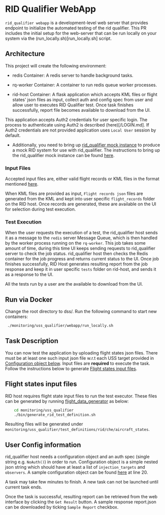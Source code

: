 # RID Qualifier WebApp

`rid_qualifier webapp` is a development-level web server that provides endpoint to initialize the automated testing of the rid qualifier. 
This PR includes the initial setup for the web-server that can be run locally on your system via the (run_locally.sh)[run_locally.sh] script. 

## Architecture

This project will create the following environment:

* redis Container: A redis server to handle background tasks.

* rq-worker Container: A container to run redis queue worker processes.

* rid-host Container: A flask application which accepts KML files or flight states' json files as input, collect auth and config spec from user and allow user to executes RID Qualifier test. Once task finishes successfully, report file becomes available to download from the UI.

This application accepts Auth2 credentials for user specific login. The process to authenticate using Auth2 is described (here)[/LOGIN.md]. If Auth2 credentials are not provided application uses `Local User` session by default.

* Additionally, you need to bring up [rid_qualifier mock instance](/monitoring/uss_qualifier/rid/mock/run_locally.sh) to produce a mock RID system for use with rid_qualifier. The instructions to bring up the rid_qualifier mock instance can be found [here](/monitoring/rid_qualifier/mock/README.md).

### Input Files

Accepted input files are, either valid flight records or KML files in the format mentioned [here](/monitoring/uss_qualifier/rid/README.md#Create-Flight-Record-from-KML).

When KML files are provided as input, `Flight records json` files are generated from the KML and kept into user specific `flight_records` folder on the RID host. Once records are generated, these are available on the UI for selection during test execution.

### Test Execution

When the user requests the execution of a test, the rid_qualifier host sends it as a message to the `redis` server Message Queue, which is then handled by the worker process running on the `rq-worker`. This job takes some amount of time, during this time UI keeps sending requests to rid_qualifier server to check the job status. rid_qualifier host then checks the Redis container for the job progress and returns current status to the UI. Once job finishes successfully, RID Host generates resulting report from the job response and keep it in user specific `tests` folder on rid-host, and sends it as a response to the UI.

All the tests run by a user are the available to download from the UI.

## Run via Docker

Change the root directory to dss/. Run the following command to start new containers:

```bash
 ./monitoring/uss_qualifier/webapp/run_locally.sh
```

## Task Description

You can now test the application by uploading flight states json files. There must be at least one such input json file w.r.t each USS target provided in [Configuration object below](#user-config-information).
Input files are **required** to execute the task. Follow the instructions below to generate [Flight states input files](#flight-states-input-files). 

## Flight states input files

RID host requires flight state input files to run the test executor. These files can be generated by running [flight_data_generator](/monitoring/uss_qualifier/bin/generate_rid_test_definition.sh) as below:

```bash
    cd monitoring/uss_qualifier
    ./bin/generate_rid_test_definition.sh
```

Resulting files will be generated under `monitoring/uss_qualifier/test_definitions/rid/che/aircraft_states`.

## User Config information

rid_qualifier host needs a configuration object and an auth spec (single string e.g. `NoAuth()`) in order to run. Configuration object is a simple nested json string which should have at least a list of `injection_targets` and `observers`. A sample configuration object can be found [here](/monitoring/uss_qualifier/run_locally.sh) at line 20.

A task may take few minutes to finish. A new task can not be launched until current task ends.

Once the task is successful, resulting report can be retrieved from the web interface by clicking the `Get Result` button. A sample response report.json can be downloaded by ticking `Sample Report` checkbox.
